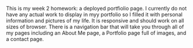 This is my week 2 homework: a deployed portfiolio page. I currently do not have any actual work to display in myy portfolio
so I filled it with personal information and pictures of my life. It is responsive and should work on all sizes of browser.
There is a navigation bar that will take you through all of my pages including an About Me page, a Portfolio page full of images, and a contact page.
